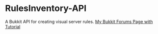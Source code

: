 # RulesInventory-API
A Bukkit API for creating visual server rules.
[My Bukkit Forums Page with Tutorial](http://bukkit.org/threads/rulesinventory-api.374025/)
